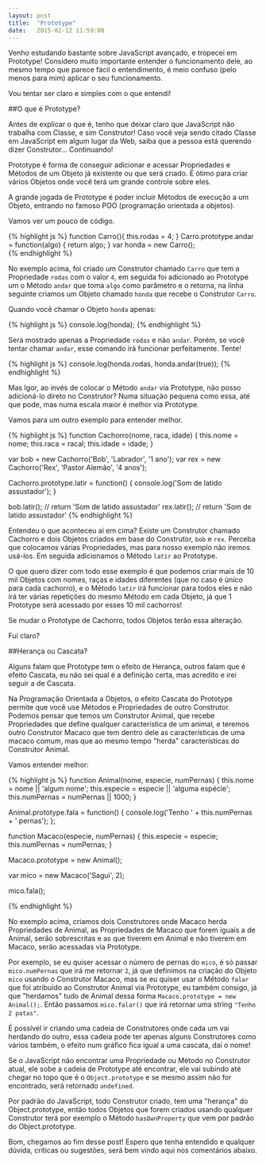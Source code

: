 ```yaml
---
layout: post
title:  "Prototype"
date:   2015-02-12 11:59:00
---
```


Venho estudando bastante sobre JavaScript avançado, e tropecei em Prototype! Considero muito importante entender o funcionamento dele, ao mesmo tempo que parece fácil o entendimento, é meio confuso (pelo menos para mim) aplicar o seu funcionamento. 

Vou tentar ser claro e simples com o que entendi! 

##O que é Prototype?

Antes de explicar o que é, tenho que deixar claro que JavaScript não trabalha com Classe, e sim Construtor! Caso você veja sendo citado Classe em JavaScript em algum lugar da Web, saiba que a pessoa está querendo dizer Construtor... Continuando!

Prototype é forma de conseguir adicionar e acessar Propriedades e Métodos de um Objeto já existente ou que será criado. É ótimo para criar vários Objetos onde você terá um grande controle sobre eles.

A grande jogada de Prototype é poder incluir Métodos de execução a um Objeto, entrando no famoso POO (programação orientada a objetos).

Vamos ver um pouco de código.

{% highlight js %}
function Carro(){
  this.rodas = 4;
}
Carro.prototype.andar = function(algo) {
  return algo;
}
var honda = new Carro();  
{% endhighlight %} 

No exemplo acima, foi criado um Construtor chamado `Carro` que tem a Propriedade `rodas` com o valor `4`, em seguida foi adicionado ao Prototype um o Método `andar` que toma `algo` como parâmetro e o retorna, na linha seguinte criamos um Objeto chamado `honda` que recebe o Construtor `Carro`.

Quando você chamar o Objeto `honda` apenas:

{% highlight js %}
console.log(honda);
{% endhighlight %} 

Será mostrado apenas a Propriedade `rodas` e não `andar`. Porém, se você tentar chamar `andar`, esse comando irá funcionar perfeitamente. Tente!

{% highlight js %}
console.log(honda.rodas, honda.andar(true));
{% endhighlight %} 

Mas Igor, ao invés de colocar o Método `andar` via Prototype, não posso adicioná-lo direto no Construtor? Numa situação pequena como essa, até que pode, mas numa escala maior é melhor via Prototype.

Vamos para um outro exemplo para entender melhor.

{% highlight js %}
function Cachorro(nome, raca, idade) {
  this.nome = nome;
  this.raca = racal;
  this.idade = idade;
}

var bob = new Cachorro('Bob', 'Labrador', '1 ano');
var rex = new Cachorro('Rex', 'Pastor Alemão', '4 anos');

Cachorro.prototype.latir = function() {
  console.log('Som de latido assustador');
}

bob.latir(); // return 'Som de latido assustador'
rex.latir(); // return 'Som de latido assustador'
{% endhighlight %} 

Entendeu o que aconteceu aí em cima? Existe um Construtor chamado Cachorro e dois Objetos criados em base do Construtor, `bob` e `rex`. Perceba que colocamos várias Propriedades, mas para nosso exemplo não iremos usá-los. Em seguida adicionamos o Método `latir` ao Prototype.

O que quero dizer com todo esse exemplo é que podemos criar mais de 10 mil Objetos com nomes, raças e idades diferentes (que no caso é único para cada cachorro), e o Método `latir` irá funcionar para todos eles e não irá ter várias repetições do mesmo Método em cada Objeto, já que 1 Prototype será acessado por esses 10 mil cachorros!

Se mudar o Prototype de Cachorro, todos Objetos terão essa alteração.

Fui claro?

##Herança ou Cascata?

Alguns falam que Prototype tem o efeito de Herança, outros falam que é efeito Cascata, eu não sei qual é a definição certa, mas acredito e irei seguir a de Cascata.

Na Programação Orientada a Objetos, o efeito Cascata do Prototype permite que você use Métodos e Propriedades de outro Construtor. Podemos pensar que temos um Construtor Animal, que recebe Propriedades que define qualquer característica de um animal, e teremos outro Construtor Macaco que tem dentro dele as características de uma macaco comum, mas que ao mesmo tempo "herda" características do Construtor Animal.

Vamos entender melhor:

{% highlight js %}
function Animal(nome, especie, numPernas) {
  this.nome = nome || 'algum nome';
  this.especie = especie || 'alguma espécie';
  this.numPernas = numPernas || 1000;
}

Animal.prototype.fala = function() {
  console.log('Tenho ' + this.numPernas + ' pernas');
};

function Macaco(especie, numPernas) {
  this.especie = especie;
  this.numPernas = numPernas;
}

Macaco.prototype = new Animal();

var mico = new Macaco('Sagui', 2);

mico.fala();

{% endhighlight %} 


No exemplo acima, criamos dois Construtores onde Macaco herda Propriedades de Animal, as Propriedades de Macaco que forem iguais a de Animal, serão sobrescritas e as que tiverem em Animal e não tiverem em Macaco, serão acessadas via Prototype.

Por exemplo, se eu quiser acessar o número de pernas do `mico`, é só passar `mico.numPernas` que irá me retornar `2`, já que definimos na criação do Objeto `mico` usando o Construtor Macaco, mas se eu quiser usar o Método `falar` que foi atribuído ao Construtor Animal via Prototype, eu também consigo, já que "herdamos" tudo de Animal dessa forma `Macaco.prototype = new Animal();`. Então passamos `mico.falar()` que irá retornar uma string `"Tenho 2 patas"`.

É possível ir criando uma cadeia de Construtores onde cada um vai herdando do outro, essa cadeia pode ter apenas alguns Construtores como vários também, o efeito num gráfico fica igual a uma cascata, daí o nome!

Se o JavaScript não encontrar uma Propriedade ou Método no Construtor atual, ele sobe a cadeia de Prototype até encontrar, ele vai subindo até chegar no topo que é o `Object.prototype` e se mesmo assim não for encontrado, será retornado `undefined`.

Por padrão do JavaScript, todo Construtor criado, tem uma "herança" do Object.prototype, então todos Objetos que forem criados usando qualquer Construtor terá por exemplo o Método `hasOwnProperty` que vem por padrão do Object.prototype.

Bom, chegamos ao fim desse post! Espero que tenha entendido e qualquer dúvida, críticas ou sugestões, será bem vindo aqui nos comentários abaixo.











<!-- Lembre-se, herança nos permite ver e usar propriedades e métodos de outra classe. -->